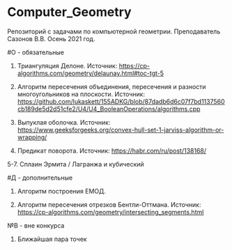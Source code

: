 # Computer_Geometry
Репозиторий с задачами по компьютерной геометрии. Преподаватель Сазонов В.В. Осень 2021 год.

#О - обязательные

1. Триангуляция Делоне. Источник: https://cp-algorithms.com/geometry/delaunay.html#toc-tgt-5

2. Алгоритм пересечения объединения, пересечения и разности многоугольников на плоскости. Источник: https://github.com/lukaskett/155ADKG/blob/87dadb6d6c07f7bd1137560cb189de5d2d51cfe2/U4/U4_BooleanOperations/algorithms.cpp

3. Выпуклая оболочка. Источник: https://www.geeksforgeeks.org/convex-hull-set-1-jarviss-algorithm-or-wrapping/

4. Предикат поворота. Источник: https://habr.com/ru/post/138168/

5-7. Сплаин Эрмита / Лагранжа и кубический

#Д - дополнительные

1. Алгоритм построения ЕМОД. 

2. Алгоритм пересечения отрезков Бентли-Оттмана.  Источник: https://cp-algorithms.com/geometry/intersecting_segments.html

№В - вне конкурса

1. Ближайшая пара точек
